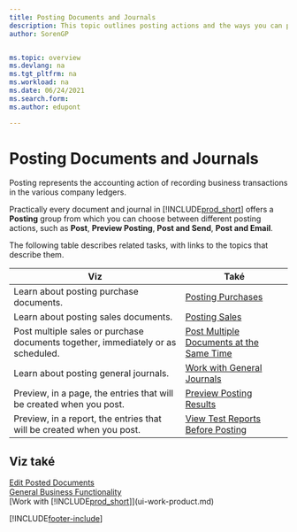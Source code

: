 ```yaml
---
title: Posting Documents and Journals
description: This topic outlines posting actions and the ways you can post documents and journals in the various company ledgers.
author: SorenGP


ms.topic: overview
ms.devlang: na
ms.tgt_pltfrm: na
ms.workload: na
ms.date: 06/24/2021
ms.search.form:
ms.author: edupont

---
```

# Posting Documents and Journals
Posting represents the accounting action of recording business transactions in the various company ledgers.

Practically every document and journal in [!INCLUDE[prod_short](includes/prod_short.md)] offers a **Posting** group from which you can choose between different posting actions, such as **Post**, **Preview Posting**, **Post and Send**, **Post and Email**.

The following table describes related tasks, with links to the topics that describe them.

| Viz | Také |
| --- | --- |
| Learn about posting purchase documents. | [Posting Purchases](ui-post-purchases.md) |
| Learn about posting sales documents. | [Posting Sales](ui-post-sales.md) |
| Post multiple sales or purchase documents together, immediately or as scheduled. | [Post Multiple Documents at the Same Time](ui-batch-posting.md) |
| Learn about posting general journals. | [Work with General Journals](ui-work-general-journals.md) |
| Preview, in a page, the entries that will be created when you post. | [Preview Posting Results](ui-how-preview-post-results.md) |
| Preview, in a report, the entries that will be created when you post. | [View Test Reports Before Posting](ui-how-view-test-reports-posting.md) |

## Viz také
[Edit Posted Documents](across-edit-posted-document.md)  
[General Business Functionality](ui-across-business-areas.md)  
[Work with [!INCLUDE[prod_short](includes/prod_short.md)]](ui-work-product.md)


[!INCLUDE[footer-include](includes/footer-banner.md)]